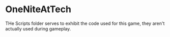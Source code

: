# OneNiteAtTech
THe Scripts folder serves to exhibit the code used for this game, they aren't actually used during gameplay. 
